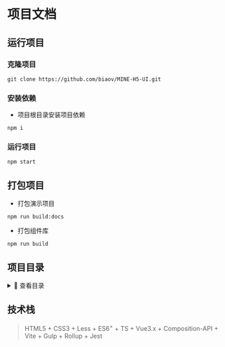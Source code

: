 # 项目文档

## 运行项目

### 克隆项目

```Basic
git clone https://github.com/biaov/MINE-H5-UI.git
```

### 安装依赖

* 项目根目录安装项目依赖

```Basic
npm i
```

### 运行项目

```Basic
npm start
```

## 打包项目

* 打包演示项目

```Basic
npm run build:docs
```

* 打包组件库

```Basic
npm run build
```

## 项目目录

<details>
<summary>👀 查看目录</summary>

```Markdown
|-- MINE-H5-UI -------------------------- 项目名称
    |-- .editorconfig ------------------- 编码配置文件
    |-- .eslintignore ------------------- Eslint 忽略文件
    |-- .eslintrc.js -------------------- Eslint 配置文件
    |-- .gitignore ---------------------- Git 上传忽略文件
    |-- .npmignore ---------------------- NPM 上传忽略文件
    |-- Explain.md ---------------------- 项目解释文档
    |-- package-lock.json --------------- 项目依赖版本信息文件
    |-- package.json -------------------- 项目依赖文件
    |-- README.md ----------------------- 项目介绍文档
    |-- tsconfig.json ------------------- TS 配置文件
    |-- vite.config.ts ------------------ Vite 配置文件
    |-- build --------------------------- 项目打包配置信息目录
    |-- examples ------------------------ 项目示例目录
    |   |-- App.vue --------------------- 项目主入口
    |   |-- main.ts --------------------- 项目入口文件
    |   |-- assets ---------------------- 图片资源文件目录
    |   |-- components ------------------ 公共组件目录
    |   |-- docs ------------------------ 示例文档目录
    |   |-- router ---------------------- 路由目录styles
    |   |-- styles ---------------------- 公共样式
    |   |-- utils ----------------------- 工具包
    |   |-- views ----------------------- 页面目录
    |-- lib ----------------------------- NPM 依赖打包目录
    |-- mobile -------------------------- H5 示例目录
    |   |-- App.vue --------------------- 项目主入口
    |   |-- main.ts --------------------- 项目入口文件
    |   |-- assets ---------------------- 图片资源文件目录
    |   |-- components ------------------ 公共组件目录
    |   |-- router ---------------------- 路由目录
    |   |-- views ----------------------- 页面目录
    |-- packages ------------------------ UI 库组件目录
    |   |-- index.ts -------------------- 入口文件
    |-- public -------------------------- 公共静态资源目录
    |-- tests --------------------------- 测试目录
        |-- unit ------------------------ 单元测试目录
```

</details>

## 技术栈

> HTML5 + CSS3 + Less + ES6<sup>+</sup> + TS + Vue3.x + Composition-API + Vite + Gulp + Rollup + Jest
